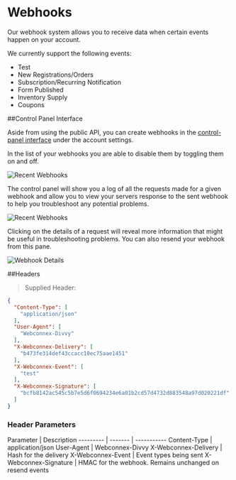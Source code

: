# Webhooks

Our webhook system allows you to receive data when certain events happen on your account.

We currently support the following events:

* Test
* New Registrations/Orders
* Subscription/Recurring Notification
* Form Published
* Inventory Supply
* Coupons

##Control Panel Interface

Aside from using the public API, you can create webhooks in the [control-panel interface](https://manage.webconnex.com) under the account settings.

In the list of your webhooks you are able to disable them by toggling them on and off.

![Recent Webhooks](/images/webhook-activate.png)

The control panel will show you a log of all the requests made for a given webhook and allow you to view your servers response to the sent webhook to help you troubleshoot any potential problems.

![Recent Webhooks](/images/webhook-recent.png)

Clicking on the details of a request will reveal more information that might be useful in troubleshooting problems. You can also resend your webhook from this pane.

![Webhook Details](/images/webhook-details.png)

##Headers

> Supplied Header:

```json
{
  "Content-Type": [
    "application/json"
  ],
  "User-Agent": [
    "Webconnex-Divvy"
  ],
  "X-Webconnex-Delivery": [
    "b473fe314def43ccacc10ec75aae1451"
  ],
  "X-Webconnex-Event": [
    "test"
  ],
  "X-Webconnex-Signature": [
    "bcfb8142ac545c5b7e5d6f0694234e6a01b2cd57d4732d883548a97d020221df"
  ]
}
```

### Header Parameters
Parameter | Description
--------- | ------- | -----------
Content-Type | application/json
User-Agent | Webconnex-Divvy
X-Webconnex-Delivery | Hash for the delivery
X-Webconnex-Event | Event types being sent
X-Webconnex-Signature | HMAC for the webhook. Remains unchanged on resend events
